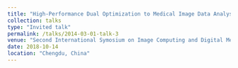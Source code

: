 ```yaml
---
title: "High-Performance Dual Optimization to Medical Image Data Analysis"
collection: talks
type: "Invited talk"
permalink: /talks/2014-03-01-talk-3
venue: "Second International Symosium on Image Computing and Digital Medicine"
date: 2018-10-14
location: "Chengdu, China"
---
```

